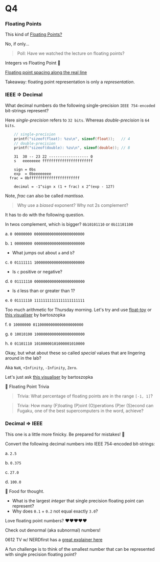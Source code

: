 Q4
==========================================

### Floating Points

This kind of [Floating Points?](https://www.youtube.com/watch?v=WezWspsKgpM)

No, if only...

> Poll: Have we watched the lecture on floating points?

Integers vs Floating Point 🥊

[Floating point spacing along the real line](https://www.researchgate.net/figure/An-illustration-of-how-the-representable-floating-point-numbers-are-spaced-with_fig1_331274253)

Takeaway: floating point representation is only a _representation_.

### IEEE => Decimal

What decimal numbers do the following single-precision
`IEEE 754-encoded` bit-strings represent?

Here _single-precision_ refers to `32 bits`.
Whereas _double-precision_ is `64 bits`.

```c
	// single-precision
	printf("sizeof(float): %zu\n", sizeof(float));   // 4
	// double-precision
	printf("sizeof(double): %zu\n", sizeof(double)); // 8
```

```
	31  30 -- 23 22 ------------------ 0
	s   eeeeeeee fffffffffffffffffffffff

	sign = 0bs
	exp  = 0beeeeeeee
  frac = 0bfffffffffffffffffffffff

	decimal = -1^sign x (1 + frac) x 2^(exp - 127)

```

Note, _frac_ can also be called _mantissa_.

> Why use a _biased_ exponent? Why not 2s complement?

It has to do with the following question.

In twos complement, which is bigger? `0b10101110` or `0b11101100`

a. `0 00000000 00000000000000000000000`

b. `1 00000000 00000000000000000000000`

- What jumps out about `a` and `b`?

c. `0 01111111 10000000000000000000000`

- Is `c` positive or negative?

d. `0 01111110 00000000000000000000000`

- Is `d` less than or greater than 1?

e. `0 01111110 11111111111111111111111`

Too much arithmetic for Thursday morning.
Let's try and use [float-toy](https://evanw.github.io/float-toy/)
or [this visualiser](https://bartaz.github.io/ieee754-visualization/) by bartoszopka

f. `0 10000000 01100000000000000000000`

g. `0 10010100 10000000000000000000000`

h. `0 01101110 10100000101000001010000`

Okay, but what about these so called _special_
values that are lingering around in the lab?

Aka `NaN`, `+Infinity`, `-Infinity`, `Zero`.

Let's just ask [this visualiser](/ieee754-visualization/) by bartoszopka

🚿 Floating Point Trivia

> Trivia: What percentage of floating points
					are in the range `[-1, 1]`?

> Trivia: How many (F)loating (P)oint (O)perations (P)er (S)econd
					can Fugaku, one of the best supercomputers in the word,
					achieve?

### Decimal => IEEE

This one is a little more finicky.
Be prepared for mistakes! 👀

Convert the following decimal numbers into
IEEE 754-encoded bit-strings:

a. `2.5`

b. `0.375`

c. `27.0`

d. `100.0`

🥙 Food for thought.

- What is the largest _integer_ that single
	precision floating point can represent?
- Why does `0.1` + `0.2` not equal exactly `3.0`?

Love floating point numbers? ❤❤❤❤❤

Check out denormal (aka subnormal) numbers!

0612 TV w/ NERDfirst has a [great explainer here](https://www.youtube.com/watch?v=b2FgF2sUoS8)

A fun challenge is to think of the smallest number
that can be represented with single precision
floating point?
